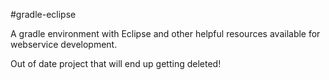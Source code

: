 #gradle-eclipse

A gradle environment with Eclipse and other helpful resources available for webservice development.


Out of date project that will end up getting deleted!  

